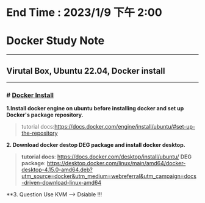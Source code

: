 # End Time : 2023/1/9 下午 2:00
# Docker Study Note
***
## Virutal Box, Ubuntu 22.04, Docker install  
***
### # <u>Docker Install</u>  

**1.Install docker engine on ubuntu before installing docker and set up Docker's package repository.**
>tutorial docs:https://docs.docker.com/engine/install/ubuntu/#set-up-the-repository  

**2. Download docker destop DEG package and install docker desktop.**
>**tutorial docs**: https://docs.docker.com/desktop/install/ubuntu/
>**DEG package**: https://desktop.docker.com/linux/main/amd64/docker-desktop-4.15.0-amd64.deb?utm_source=docker&utm_medium=webreferral&utm_campaign=docs-driven-download-linux-amd64

**3. Question Use KVM --> Dsiable !!!